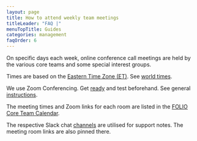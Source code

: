 ```yaml
---
layout: page
title: How to attend weekly team meetings
titleLeader: "FAQ |"
menuTopTitle: Guides
categories: management
faqOrder: 6
---
```


On specific days each week, online conference call meetings are held by the various core teams and some special interest groups.

Times are based on the [Eastern Time Zone (ET)](https://en.wikipedia.org/wiki/Eastern_Time_Zone).
See [world times](https://www.timeanddate.com/worldclock/meetingtime.html?p1=43&p2=64&p3=1243&p4=240&p5=367&p6=69&p7=136).

We use Zoom Conferencing. Get [ready](https://support.zoom.us/) and test beforehand.
See general [instructions](https://wiki.folio.org/display/COMMUNITY/FOLIO+Meetings+with+Zoom).

The meeting times and Zoom links for each room are listed in the [FOLIO Core Team Calendar](https://calendar.google.com/).

The respective Slack chat [channels](/guidelines/which-forum/#slack) are utilised for support notes. The meeting room links are also pinned there.

